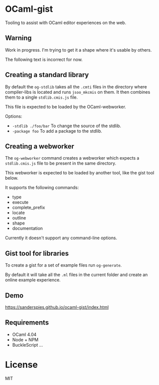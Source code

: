 OCaml-gist
===
Tooling to assist with OCaml editor experiences on the web.

Warning
---
Work in progress. I'm trying to get it a shape where it's usable by others.

The following text is incorrect for now.   

Creating a standard library
---
By default the `og-stdlib` takes all the `.cmti` files in the directory where
compiler-libs is located and runs `jsoo_mkcmis` on them. It then combines
them to a single `stdlib.cmis.js` file.

This file is expected to be loaded by the OCaml-webworker.

Options:
- `-stdlib ./foo/bar`
  To change the source of the stdlib.
- `-package foo`
  To add a package to the stdlib.

Creating a webworker
---
The `og-webworker` command creates a webworker which expects a `stdlib.cmis.js`
file to be present in the same directory.

This webworker is expected to be loaded by another tool, like the gist tool
below.

It supports the following commands:
- type
- execute
- complete_prefix
- locate
- outline
- shape
- documentation

Currently it doesn't support any command-line options.

Gist tool for libraries
---
To create a gist for a set of example files run `og-generate`.

By default it will take all the `.ml` files in the current folder and
create an online example experience.

Demo
---
https://sanderspies.github.io/ocaml-gist/index.html

Requirements
--
- OCaml 4.04
- Node + NPM
- BuckleScript
...

License
===
MIT
